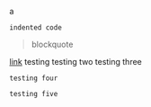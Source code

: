 a

	indented code

> blockquote

[link](link)
testing
testing two
testing three

```langname
testing four
```

`testing five`